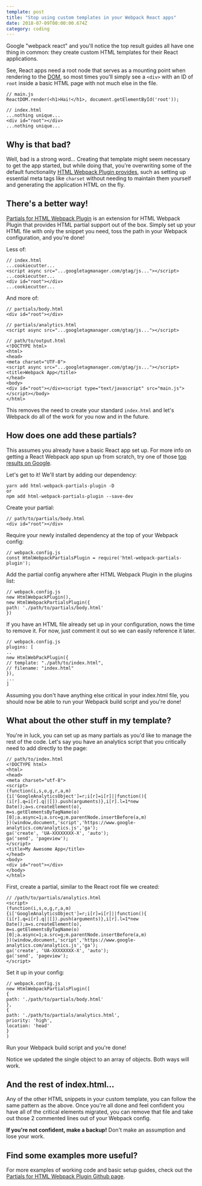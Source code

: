 ```yaml
---
template: post
title: "Stop using custom templates in your Webpack React apps"
date: 2018-07-09T00:00:00.674Z
category: coding
---
```

Google "webpack react" and you'll notice the top result guides all have one thing in common: they create custom HTML templates for their React applications.

See, React apps need a root node that serves as a mounting point when rendering to the [DOM](https://developer.mozilla.org/en-US/docs/Web/API/Document_Object_Model/Introduction), so most times you'll simply see a `<div>` with an ID of `root` inside a basic HTML page with not much else in the file.

```
// main.js
ReactDOM.render(<h1>Hai!</h1>, document.getElementById('root'));
```
```
// index.html
...nothing unique...
<div id="root"></div>
...nothing unique...
```

## Why is that bad?

Well, bad is a strong word… Creating that template might seem necessary to get the app started, but while doing that, you're overwriting some of the default functionality [HTML Webpack Plugin provides](https://github.com/jantimon/html-webpack-plugin), such as setting up essential meta tags like `charset` without needing to maintain them yourself and generating the application HTML on the fly.

## There's a better way!

[Partials for HTML Webpack Plugin](https://github.com/colbyfayock/html-webpack-partials-plugin) is an extension for HTML Webpack Plugin that provides HTML partial support out of the box. Simply set up your HTML file with only the snippet you need, toss the path in your Webpack configuration, and you're done!

Less of:

```
// index.html
...cookiecutter...
<script async src="...googletagmanager.com/gtag/js..."></script>
...cookiecutter...
<div id="root"></div>
...cookiecutter...
```
And more of:
```
// partials/body.html
<div id="root"></div>
```
```
// partials/analytics.html
<script async src="...googletagmanager.com/gtag/js..."></script>
```
```
// path/to/output.html
<!DOCTYPE html>
<html>
<head>
<meta charset="UTF-8">
<script async src="...googletagmanager.com/gtag/js..."></script>
<title>Webpack App</title>
</head>
<body>
<div id="root"></div><script type="text/javascript" src="main.js"></script></body>
</html>
```

This removes the need to create your standard `index.html` and let's Webpack do all of the work for you now and in the future.

## How does one add these partials?

This assumes you already have a basic React app set up. For more info on getting a React Webpack app spun up from scratch, try one of those [top results on Google](https://www.google.com/search?q=react+webpack).

Let's get to it! We'll start by adding our dependency:
```
yarn add html-webpack-partials-plugin -D
or
npm add html-webpack-partials-plugin --save-dev
```
Create your partial:
```
// path/to/partials/body.html
<div id="root"></div>
```
Require your newly installed dependency at the top of your Webpack config:
```
// webpack.config.js
const HtmlWebpackPartialsPlugin = require('html-webpack-partials-plugin');
```
Add the partial config anywhere after HTML Webpack Plugin in the plugins list:
```
// webpack.config.js
new HtmlWebpackPlugin(),
new HtmlWebpackPartialsPlugin({
path: './path/to/partials/body.html'
})
```
If you have an HTML file already set up in your configuration, nows the time to remove it. For now, just comment it out so we can easily reference it later.
```
// webpack.config.js
plugins: [
..
new HtmlWebPackPlugin({
// template: "./path/to/index.html",
// filename: "index.html"
}),
...
]
```
Assuming you don't have anything else critical in your index.html file, you should now be able to run your Webpack build script and you're done!
## What about the other stuff in my template?
You're in luck, you can set up as many partials as you'd like to manage the rest of the code.
Let's say you have an analytics script that you critically need to add directly to the page:
```
// path/to/index.html
<!DOCTYPE html>
<html>
<head>
<meta charset="utf-8">
<script>
(function(i,s,o,g,r,a,m){i['GoogleAnalyticsObject']=r;i[r]=i[r]||function(){
(i[r].q=i[r].q||[]).push(arguments)},i[r].l=1*new Date();a=s.createElement(o),
m=s.getElementsByTagName(o)[0];a.async=1;a.src=g;m.parentNode.insertBefore(a,m)
})(window,document,'script','https://www.google-analytics.com/analytics.js','ga');
ga('create', 'UA-XXXXXXXX-X', 'auto');
ga('send', 'pageview');
</script>
<title>My Awesome App</title>
</head>
<body>
<div id="root"></div>
</body>
</html>
```
First, create a partial, similar to the React root file we created:
```
// /path/to/partials/analytics.html
<script>
(function(i,s,o,g,r,a,m){i['GoogleAnalyticsObject']=r;i[r]=i[r]||function(){
(i[r].q=i[r].q||[]).push(arguments)},i[r].l=1*new Date();a=s.createElement(o),
m=s.getElementsByTagName(o)[0];a.async=1;a.src=g;m.parentNode.insertBefore(a,m)
})(window,document,'script','https://www.google-analytics.com/analytics.js','ga');
ga('create', 'UA-XXXXXXXX-X', 'auto');
ga('send', 'pageview');
</script>
```
Set it up in your config:
```
// webpack.config.js
new HtmlWebpackPartialsPlugin([
{
path: './path/to/partials/body.html'
},
{
path: './path/to/partials/analytics.html',
priority: 'high',
location: 'head'
}
)
```

Run your Webpack build script and you're done!

Notice we updated the single object to an array of objects. Both ways will work.

## And the rest of index.html…

Any of the other HTML snippets in your custom template, you can follow the same pattern as the above. Once you're all done and feel confident you have all of the critical elements migrated, you can remove that file and take out those 2 commented lines out of your Webpack config.

**If you're not confident, make a backup!** Don't make an assumption and lose your work.

## Find some examples more useful?

For more examples of working code and basic setup guides, check out the [Partials for HTML Webpack Plugin Github page](https://github.com/colbyfayock/html-webpack-partials-plugin).
